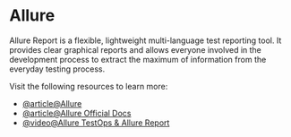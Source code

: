 # Allure

Allure Report is a flexible, lightweight multi-language test reporting tool. It provides clear graphical reports and allows everyone involved in the development process to extract the maximum of information from the everyday testing process.

Visit the following resources to learn more:

- [@article@Allure](https://qameta.io/)
- [@article@Allure Official Docs](https://docs.qameta.io/allure-report/)
- [@video@Allure TestOps & Allure Report](https://www.ministryoftesting.com/collections/allure-testops-allure-report)
